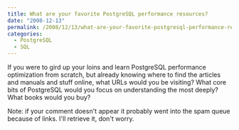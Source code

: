 ```yaml
---
title: What are your favorite PostgreSQL performance resources?
date: "2008-12-13"
permalink: /2008/12/13/what-are-your-favorite-postgresql-performance-resources/
categories:
  - PostgreSQL
  - SQL
---
```

If you were to gird up your loins and learn PostgreSQL performance optimization from scratch, but already knowing where to find the articles and manuals and stuff online, what URLs would you be visiting? What core bits of PostgreSQL would you focus on understanding the most deeply? What books would you buy?

Note: if your comment doesn't appear it probably went into the spam queue because of links. I'll retrieve it, don't worry.
